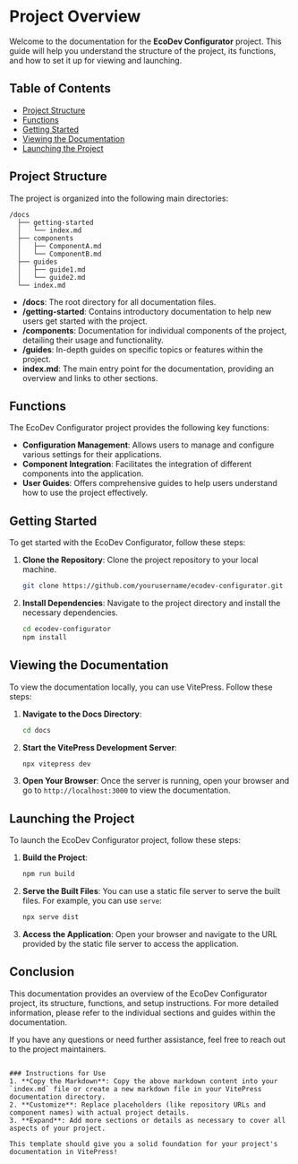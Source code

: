 # Project Overview

Welcome to the documentation for the **EcoDev Configurator** project. This guide will help you understand the structure of the project, its functions, and how to set it up for viewing and launching.

## Table of Contents

- [Project Structure](#project-structure)
- [Functions](#functions)
- [Getting Started](#getting-started)
- [Viewing the Documentation](#viewing-the-documentation)
- [Launching the Project](#launching-the-project)

## Project Structure

The project is organized into the following main directories:

```
/docs
  ├── getting-started
  │   └── index.md
  ├── components
  │   ├── ComponentA.md
  │   └── ComponentB.md
  ├── guides
  │   ├── guide1.md
  │   └── guide2.md
  └── index.md
```

- **/docs**: The root directory for all documentation files.
- **/getting-started**: Contains introductory documentation to help new users get started with the project.
- **/components**: Documentation for individual components of the project, detailing their usage and functionality.
- **/guides**: In-depth guides on specific topics or features within the project.
- **index.md**: The main entry point for the documentation, providing an overview and links to other sections.

## Functions

The EcoDev Configurator project provides the following key functions:

- **Configuration Management**: Allows users to manage and configure various settings for their applications.
- **Component Integration**: Facilitates the integration of different components into the application.
- **User Guides**: Offers comprehensive guides to help users understand how to use the project effectively.

## Getting Started

To get started with the EcoDev Configurator, follow these steps:

1. **Clone the Repository**: Clone the project repository to your local machine.
   ```bash
   git clone https://github.com/yourusername/ecodev-configurator.git
   ```

2. **Install Dependencies**: Navigate to the project directory and install the necessary dependencies.
   ```bash
   cd ecodev-configurator
   npm install
   ```

## Viewing the Documentation

To view the documentation locally, you can use VitePress. Follow these steps:

1. **Navigate to the Docs Directory**:
   ```bash
   cd docs
   ```

2. **Start the VitePress Development Server**:
   ```bash
   npx vitepress dev
   ```

3. **Open Your Browser**: Once the server is running, open your browser and go to `http://localhost:3000` to view the documentation.

## Launching the Project

To launch the EcoDev Configurator project, follow these steps:

1. **Build the Project**:
   ```bash
   npm run build
   ```

2. **Serve the Built Files**:
   You can use a static file server to serve the built files. For example, you can use `serve`:
   ```bash
   npx serve dist
   ```

3. **Access the Application**: Open your browser and navigate to the URL provided by the static file server to access the application.

## Conclusion

This documentation provides an overview of the EcoDev Configurator project, its structure, functions, and setup instructions. For more detailed information, please refer to the individual sections and guides within the documentation.

If you have any questions or need further assistance, feel free to reach out to the project maintainers.
```

### Instructions for Use
1. **Copy the Markdown**: Copy the above markdown content into your `index.md` file or create a new markdown file in your VitePress documentation directory.
2. **Customize**: Replace placeholders (like repository URLs and component names) with actual project details.
3. **Expand**: Add more sections or details as necessary to cover all aspects of your project.

This template should give you a solid foundation for your project's documentation in VitePress!